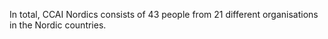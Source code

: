 In total, CCAI Nordics consists of 43 people from 21 different organisations in the Nordic countries.
